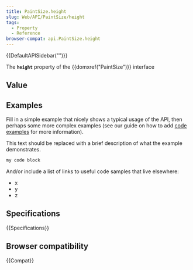 ```yaml
---
title: PaintSize.height
slug: Web/API/PaintSize/height
tags:
  - Property
  - Reference
browser-compat: api.PaintSize.height
---
```

{{DefaultAPISidebar("")}}

The **`height`** property of the {{domxref("PaintSize")}} interface 

## Value



## Examples

Fill in a simple example that nicely shows a typical usage of the API, then perhaps some more complex examples (see our guide on how to add [code examples](/en-US/docs/MDN/Contribute/Structures/Code_examples) for more information).

This text should be replaced with a brief description of what the example demonstrates.

```js
my code block
```

And/or include a list of links to useful code samples that live elsewhere:

*   x
*   y
*   z

## Specifications

{{Specifications}}

## Browser compatibility

{{Compat}}



